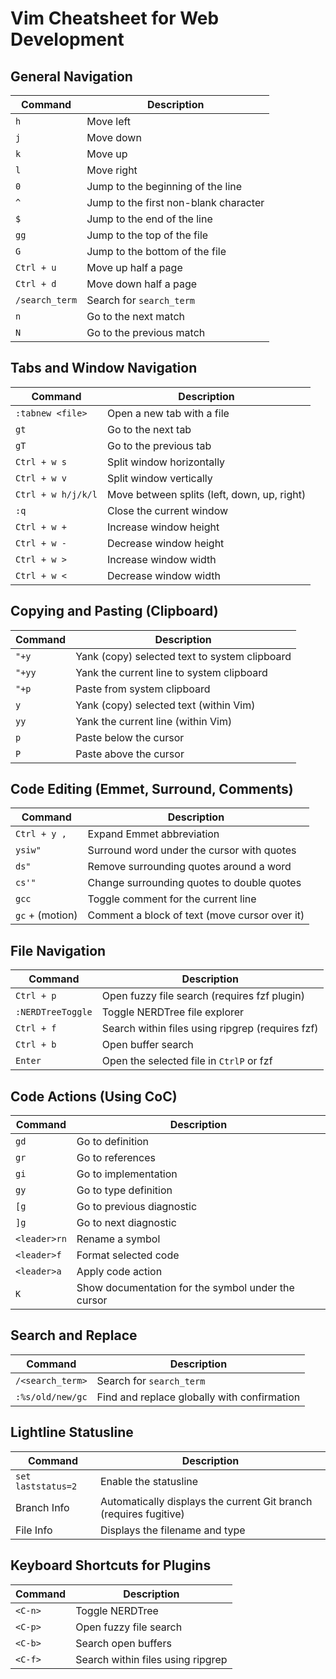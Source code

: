# **Vim Cheatsheet for Web Development**

## **General Navigation**

| Command        | Description                           |
| -------------- | ------------------------------------- |
| `h`            | Move left                             |
| `j`            | Move down                             |
| `k`            | Move up                               |
| `l`            | Move right                            |
| `0`            | Jump to the beginning of the line     |
| `^`            | Jump to the first non-blank character |
| `$`            | Jump to the end of the line           |
| `gg`           | Jump to the top of the file           |
| `G`            | Jump to the bottom of the file        |
| `Ctrl + u`     | Move up half a page                   |
| `Ctrl + d`     | Move down half a page                 |
| `/search_term` | Search for `search_term`              |
| `n`            | Go to the next match                  |
| `N`            | Go to the previous match              |

## **Tabs and Window Navigation**

| Command            | Description                                 |
| ------------------ | ------------------------------------------- |
| `:tabnew <file>`   | Open a new tab with a file                  |
| `gt`               | Go to the next tab                          |
| `gT`               | Go to the previous tab                      |
| `Ctrl + w s`       | Split window horizontally                   |
| `Ctrl + w v`       | Split window vertically                     |
| `Ctrl + w h/j/k/l` | Move between splits (left, down, up, right) |
| `:q`               | Close the current window                    |
| `Ctrl + w +`       | Increase window height                      |
| `Ctrl + w -`       | Decrease window height                      |
| `Ctrl + w >`       | Increase window width                       |
| `Ctrl + w <`       | Decrease window width                       |

## **Copying and Pasting (Clipboard)**

| Command | Description                                   |
| ------- | --------------------------------------------- |
| `"+y`   | Yank (copy) selected text to system clipboard |
| `"+yy`  | Yank the current line to system clipboard     |
| `"+p`   | Paste from system clipboard                   |
| `y`     | Yank (copy) selected text (within Vim)        |
| `yy`    | Yank the current line (within Vim)            |
| `p`     | Paste below the cursor                        |
| `P`     | Paste above the cursor                        |

## **Code Editing (Emmet, Surround, Comments)**

| Command         | Description                                   |
| --------------- | --------------------------------------------- |
| `Ctrl + y ,`    | Expand Emmet abbreviation                     |
| `ysiw"`         | Surround word under the cursor with quotes    |
| `ds"`           | Remove surrounding quotes around a word       |
| `cs'"`          | Change surrounding quotes to double quotes    |
| `gcc`           | Toggle comment for the current line           |
| `gc` + (motion) | Comment a block of text (move cursor over it) |

## **File Navigation**

| Command           | Description                                      |
| ----------------- | ------------------------------------------------ |
| `Ctrl + p`        | Open fuzzy file search (requires fzf plugin)     |
| `:NERDTreeToggle` | Toggle NERDTree file explorer                    |
| `Ctrl + f`        | Search within files using ripgrep (requires fzf) |
| `Ctrl + b`        | Open buffer search                               |
| `Enter`           | Open the selected file in `CtrlP` or fzf         |

## **Code Actions (Using CoC)**

| Command      | Description                                        |
| ------------ | -------------------------------------------------- |
| `gd`         | Go to definition                                   |
| `gr`         | Go to references                                   |
| `gi`         | Go to implementation                               |
| `gy`         | Go to type definition                              |
| `[g`         | Go to previous diagnostic                          |
| `]g`         | Go to next diagnostic                              |
| `<leader>rn` | Rename a symbol                                    |
| `<leader>f`  | Format selected code                               |
| `<leader>a`  | Apply code action                                  |
| `K`          | Show documentation for the symbol under the cursor |

## **Search and Replace**

| Command          | Description                                 |
| ---------------- | ------------------------------------------- |
| `/<search_term>` | Search for `search_term`                    |
| `:%s/old/new/gc` | Find and replace globally with confirmation |

## **Lightline Statusline**

| Command            | Description                                                       |
| ------------------ | ----------------------------------------------------------------- |
| `set laststatus=2` | Enable the statusline                                             |
| Branch Info        | Automatically displays the current Git branch (requires fugitive) |
| File Info          | Displays the filename and type                                    |

## **Keyboard Shortcuts for Plugins**

| Command | Description                       |
| ------- | --------------------------------- |
| `<C-n>` | Toggle NERDTree                   |
| `<C-p>` | Open fuzzy file search            |
| `<C-b>` | Search open buffers               |
| `<C-f>` | Search within files using ripgrep |
